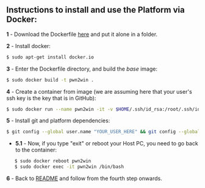 ## Instructions to install and use the Platform via Docker:

**1** - Download the Dockerfile [here](https://static.pwn2win.party/Dockerfile) and put it alone in a folder.

**2** - Install docker:
```bash
$ sudo apt-get install docker.io
```

**3** - Enter the Dockerfile directory, and build the *base* image:
```bash
$ sudo docker build -t pwn2win .
```

**4** - Create a container from image (we are assuming here that your user's ssh key is the key that is in GitHub):
```bash
$ sudo docker run --name pwn2win -it -v $HOME/.ssh/id_rsa:/root/.ssh/id_rsa pwn2win
```

**5** - Install git and platform dependencies:
```bash
$ git config --global user.name "YOUR_USER_HERE" && git config --global user.email "YOUR_EMAIL_HERE" && git clone git@github.com:pwn2winctf/2018.git && cd $HOME_DIR/2018 && curl https://bootstrap.pypa.io/get-pip.py | sudo -H python && sudo -H python -m pip install -r pip-requirements.txt
```
 - **5.1** - Now, if you type "exit" or reboot your Host PC, you need to go back to the container:
 ```bash
    $ sudo docker reboot pwn2win
    $ sudo docker exec -it pwn2win /bin/bash
 ```

**6** - Back to [README](README.en.md) and follow from the fourth step onwards.
 
 
